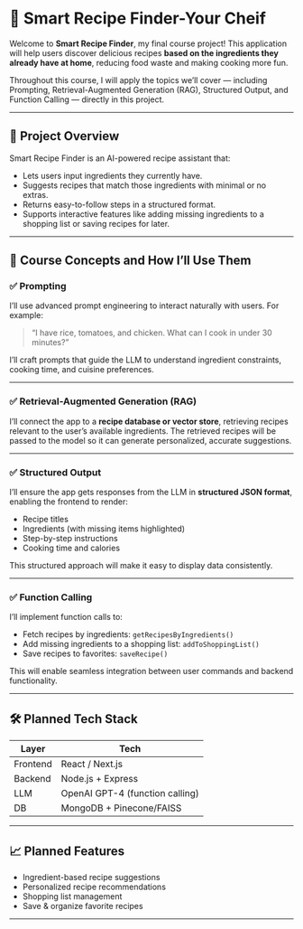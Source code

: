 # 🍲 Smart Recipe Finder-Your Cheif

Welcome to **Smart Recipe Finder**, my final course project! This application will help users discover delicious recipes **based on the ingredients they already have at home**, reducing food waste and making cooking more fun.

Throughout this course, I will apply the topics we’ll cover — including Prompting, Retrieval-Augmented Generation (RAG), Structured Output, and Function Calling — directly in this project.

---

## 📌 Project Overview

Smart Recipe Finder is an AI-powered recipe assistant that:
- Lets users input ingredients they currently have.
- Suggests recipes that match those ingredients with minimal or no extras.
- Returns easy-to-follow steps in a structured format.
- Supports interactive features like adding missing ingredients to a shopping list or saving recipes for later.

----

## 🎯 Course Concepts and How I’ll Use Them

### ✅ Prompting
I’ll use advanced prompt engineering to interact naturally with users. For example:
> “I have rice, tomatoes, and chicken. What can I cook in under 30 minutes?”

I’ll craft prompts that guide the LLM to understand ingredient constraints, cooking time, and cuisine preferences.

---

### ✅ Retrieval-Augmented Generation (RAG)
I’ll connect the app to a **recipe database or vector store**, retrieving recipes relevant to the user’s available ingredients. The retrieved recipes will be passed to the model so it can generate personalized, accurate suggestions.

---

### ✅ Structured Output
I’ll ensure the app gets responses from the LLM in **structured JSON format**, enabling the frontend to render:
- Recipe titles
- Ingredients (with missing items highlighted)
- Step-by-step instructions
- Cooking time and calories

This structured approach will make it easy to display data consistently.

---

### ✅ Function Calling
I’ll implement function calls to:
- Fetch recipes by ingredients: `getRecipesByIngredients()`
- Add missing ingredients to a shopping list: `addToShoppingList()`
- Save recipes to favorites: `saveRecipe()`

This will enable seamless integration between user commands and backend functionality.

---

## 🛠 Planned Tech Stack

| Layer    | Tech                      |
|----------|---------------------------|
| Frontend | React / Next.js           |
| Backend  | Node.js + Express         |
| LLM      | OpenAI GPT-4 (function calling) |
| DB       | MongoDB + Pinecone/FAISS  |

---

## 📈 Planned Features

- Ingredient-based recipe suggestions
- Personalized recipe recommendations
- Shopping list management
- Save & organize favorite recipes

---
